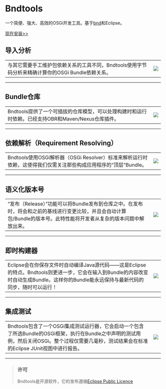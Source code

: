 # Bndtools

一个简便、强大、高效的OSGi开发工具。基于[bnd](http://www.aqute.biz/Bnd/Bnd)和Eclipse。

[现在安装>>](https://caichaowei.github.io/bndtoolscn/2016/12/26/install.html)

## 导入分析

|||
|----|----|
|与其它需要手工维护包依赖关系的工具不同，Bndtools使用字节码分析来精确计算你的OSGi Bundle依赖关系。|![](https://caichaowei.github.io/bndtoolscn/images/home/about01.png)|

------

## Bundle仓库

|||
|----|----|
|Bndtools提供了一个可插拔的仓库模型，可以处理构建时和运行时依赖。已经支持OBR和Maven/Nexus仓库插件。|![](https://caichaowei.github.io/bndtoolscn/images/home/about02.png)|

------

## 依赖解析（Requirement Resolving）

|||
|----|----|
|Bndtools使用OSGi解析器（OSGi Resolver）标准来解析运行时依赖，这使得我们仅需关注那些构成应用程序的“顶层”Bundle。|![](https://caichaowei.github.io/bndtoolscn/images/home/about03.png)|

------

## 语义化版本号

|||
|----|----|
|“发布（Release）”功能可以将Bundle发布到仓库之中。在发布时，将会和之前的基线进行变更比较，并且会自动计算包/Bundle的版本号。此特性能将开发者从复杂的版本问题中解放出来。|![](https://caichaowei.github.io/bndtoolscn/images/home/about05.png)|

------

## 即时构建器

|||
|----|----|
|Eclipse会在你保存文件时自动编译Java源代码——这是Eclipse的特点。Bndtools则更进一步，它会在输入到Bundle的内容改变时自动生成Bundle。这样你的Bundle能永远保持与最新代码的同步，随时可以运行！|![](https://caichaowei.github.io/bndtoolscn/images/home/about04.png)|

------

## 集成测试

|||
|----|----|
|Bndtools包含了一个OSGi集成测试运行器，它会启动一个包含了所选Bundle的OSGi框架，执行在Bundle之中声明的测试用例，然后关闭OSGi。整个过程仅需要几毫秒，测试结果会在标准的Eclipse JUnit视图中进行报告。|![](https://caichaowei.github.io/bndtoolscn/images/home/about06.png)|

------

> ### 许可
>Bndtools是开源软件，它的发布遵循[Eclipse Public Licence](http://www.eclipse.org/legal/epl-v10.html)

